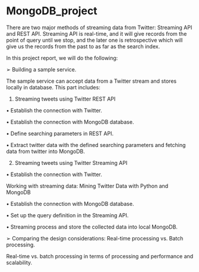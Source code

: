 # MongoDB_project

There are two major methods of streaming data from Twitter: Streaming API and REST API. Streaming API is real-time, and it will give records from the point of query until we stop, and the later one is retrospective which will give us the records from the past to as far as the search index.

In this project report, we will do the following:

➢ Building a sample service.

The sample service can accept data from a Twitter stream and stores locally in database. This part includes:

1. Streaming tweets using Twitter REST API

• Establish the connection with Twitter.

• Establish the connection with MongoDB database.

• Define searching parameters in REST API.

• Extract twitter data with the defined searching parameters and fetching data from twitter into MongoDB.

2. Streaming tweets using Twitter Streaming API

• Establish the connection with Twitter.

Working with streaming data: Mining Twitter Data with Python and MongoDB

• Establish the connection with MongoDB database.

• Set up the query definition in the Streaming API.

• Streaming process and store the collected data into local MongoDB.

➢ Comparing the design considerations: Real-time processing vs. Batch processing.

Real-time vs. batch processing in terms of processing and performance and scalability.
